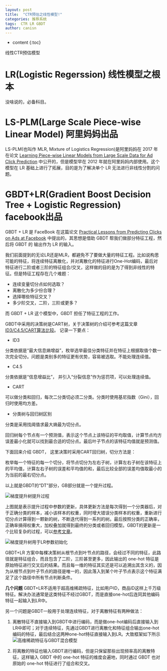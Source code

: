 ```yaml
---
layout: post
title:  "CTR预估之线性模型!"
categories: 推荐系统
tags:  CTR LR GBDT 
author: canisn
---
```


* content
{:toc}

线性CTR预估模型




# LR(Logistic Regerssion) 线性模型之根本
没啥说的，必备科目。

# LS-PLM(Large Scale Piece-wise Linear Model) 阿里妈妈出品
LS-PLM(也叫作 MLR, Mixture of Logistics Regression)是阿里妈妈在 2017 年在论文 [Learning Piece-wise Linear Models from Large Scale Data for Ad Click Prediction](https://arxiv.org/pdf/1704.05194.pdf) 中公开的，但是模型早在 2012 年就在阿里妈妈内部使用。这个模型在 LR 基础上进行了拓展，目的是为了解决单个 LR 无法进行非线性分割的问题。

# GBDT+LR(Gradient Boost Decision Tree + Logistic Regression) facebook出品
GBDT + LR 是 FaceBook 在这篇论文 [Practical Lessons from Predicting Clicks on Ads at Facebook](http://quinonero.net/Publications/predicting-clicks-facebook.pdf) 中提出的，其思想是借助 GBDT 帮我们做部分特征工程，然后将 GBDT 的 输出作为 LR 的输入。

我们前面提到的无论LR还是MLR，都避免不了要做大量的特征工程。比如说构思可能的特征，将连续特征离散化，并对离散化的特征进行One-Hot编码，最后对特征进行二阶或者三阶的特征组合/交叉，这样做的目的是为了得到非线性的特征。但是特征工程存在几个难题：
- 连续变量切分点如何选取？
- 离散化为多少份合理？
- 选择哪些特征交叉？
- 多少阶交叉，二阶，三阶或更多？

而 GBDT + LR 这个模型中，GBDT 担任了特征工程的工作。

GBDT中采用的决策树是CART树，关于决策树的介绍可参考这篇文章[ID3/C4.5/CART算法比较](http://www.cnblogs.com/wxquare/p/5379970.html)。
记录一下要点：
- ID3

分类依据是“最大信息熵增益”，枚举选举最佳分类特征并在特征上根据取值个数一次完全切分。问题是类别多的特征更有优势，容易被选取。不能处理连续值。
- C4.5

分类依据是“信息增益比”， 并引入“分裂信息”作为惩罚项，可以处理连续值。
- CART

可以做分类和回归，每次二分类切必须二分类。分类时使用基尼指数（Gini），回归时使用均方差。

- 分类树与回归树区别

分类是采用找阈值求最大熵最为切分点。

回归树每个节点有一个预测值，表示这个节点上该特征的平均取值，计算节点均方误差最小化就可以找到最合适的切分点。最后叶子节点的该特征均值就是预测值。

下面回来介绍 GBDT， 这里决策时采用CART回归树，切分方法是：

枚举每一个特征的每一个切分，将节点切分为左右子树，计算左右子树在该特征上的平均值，计算左右子树的误差和平均值的和，最后比较全部的误差均值取最小的为当前的最右切分点。

以上就是GBDT的“DT”部分，GB部分就是一个提升过程。

![梯度提升树提升过程](https://note.youdao.com/yws/public/resource/c1f1386dc9a34b3fbeaede7a5d44ad9e/xmlnote/WEBRESOURCE106c1e1bae9f2b1bedd233e52799e2a4/271)

上图就是表示提升过程中参数的更新，具体更新方法是每次得到一个分类器后，对于正确分类的样本，减小该样本的权重，同时增大错误分类样本的权重，重新进行切分点计算得到一颗新的树，不断迭代得到一系列的树。最后按照分类的正确率，正确率搞得权重大，加权叠加就得到最终的分类或者回归模型。GBDT的更新是一个比较复杂的过程，可以[参考文章](https://blog.csdn.net/google19890102/article/details/51746402)。

![梯度提升树用于LR参数初始化](https://note.youdao.com/yws/public/resource/c1f1386dc9a34b3fbeaede7a5d44ad9e/xmlnote/3F0A331BDCF54E8EBC196407F072660C/284)

GBDT+LR 方案中每棵决策树从根节点到叶节点的路径，会经过不同的特征，此路径就是特征组合，而且包含了二阶，三阶甚至更多，因此输出的 one-hot 特征是原始特征进行交叉后的结果。而且每一维的特征其实还是可以追溯出其含义的，因为从根节点到叶子节点的路径是唯一的，因此落入到某个叶子节点表示这个特征满足了这个路径中所有节点判断条件。

**几个问题**
GBDT+LR不适用于超高维稀疏特征，比如用户ID，商品ID这样上千万级特征。解决办法通常是这类特征不经过GBDT，而是直接one-hot后连同其他编码特征一起输入到LR中。

另一个问题是GBDT一般用于处理连续特征，对于离散特征有两种做法：
1. 离散特征不直接输入到GBDT中进行编码，而是做one-hot编码后直接输入到LR中即可；对于连续特征，先通过GBDT进行离散化和特征组合输出one-hot编码的特征，最后结合这两种one-hot特征直接输入到LR。大致框架如下所示
    ![高维稀疏特征与GBDT混合模型](https://note.youdao.com/yws/public/resource/c1f1386dc9a34b3fbeaede7a5d44ad9e/xmlnote/A0C3A68B608E47D68DD13B80D5B60CF3/301)

2. 将离散的特征也输入GBDT进行编码，但是只保留那些出现频率高的离散特征，这样输入 GBDT 中的 one-hot 特征的维度会遍地，同时通过 GBDT 也对原始的 one-hot 特征进行了组合和交叉。